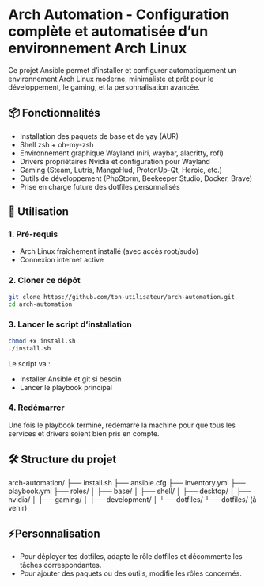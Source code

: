 # Arch Automation - Configuration complète et automatisée d’un environnement Arch Linux

Ce projet Ansible permet d’installer et configurer automatiquement un environnement Arch Linux moderne, minimaliste et prêt pour le développement, le gaming, et la personnalisation avancée.

## 📦 Fonctionnalités

- Installation des paquets de base et de yay (AUR)
- Shell zsh + oh-my-zsh
- Environnement graphique Wayland (niri, waybar, alacritty, rofi)
- Drivers propriétaires Nvidia et configuration pour Wayland
- Gaming (Steam, Lutris, MangoHud, ProtonUp-Qt, Heroic, etc.)
- Outils de développement (PhpStorm, Beekeeper Studio, Docker, Brave)
- Prise en charge future des dotfiles personnalisés

## 🚀 Utilisation

### 1. Pré-requis

- Arch Linux fraîchement installé (avec accès root/sudo)
- Connexion internet active

### 2. Cloner ce dépôt

```bash
git clone https://github.com/ton-utilisateur/arch-automation.git
cd arch-automation
```

### 3. Lancer le script d’installation

```bash
chmod +x install.sh
./install.sh
```

Le script va :

- Installer Ansible et git si besoin
- Lancer le playbook principal

### 4. Redémarrer

Une fois le playbook terminé, redémarre la machine pour que tous les services et drivers soient bien pris en compte.

## 🛠️ Structure du projet

arch-automation/
├── install.sh
├── ansible.cfg
├── inventory.yml
├── playbook.yml
├── roles/
│   ├── base/
│   ├── shell/
│   ├── desktop/
│   ├── nvidia/
│   ├── gaming/
│   ├── development/
│   └── dotfiles/
└── dotfiles/ (à venir)

## ⚡Personnalisation

- Pour déployer tes dotfiles, adapte le rôle dotfiles et décommente les tâches correspondantes.
- Pour ajouter des paquets ou des outils, modifie les rôles concernés.

